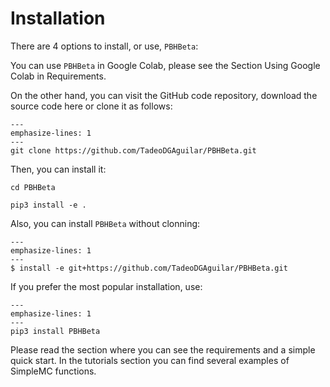 # Installation

There are 4 options to install, or use, `PBHBeta`:

You can use `PBHBeta` in Google Colab, please see the Section Using Google Colab in Requirements.


On the other hand, you can visit the GitHub code repository, download the source code here or clone it as follows:

```{code-block}
---
emphasize-lines: 1
---
git clone https://github.com/TadeoDGAguilar/PBHBeta.git
```

Then, you can install it:

```{code-block}
cd PBHBeta

pip3 install -e .
```

Also, you can install `PBHBeta` without clonning:

```{code-block}
---
emphasize-lines: 1
---
$ install -e git+https://github.com/TadeoDGAguilar/PBHBeta.git
```

If you prefer the most popular installation, use:

```{code-block}
---
emphasize-lines: 1
---
pip3 install PBHBeta
```
Please read the section where you can see the requirements and a simple quick start. In the tutorials section you can find several examples of SimpleMC functions.

